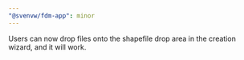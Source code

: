 ```yaml
---
"@svenvw/fdm-app": minor
---
```


Users can now drop files onto the shapefile drop area in the creation wizard, and it will work.
